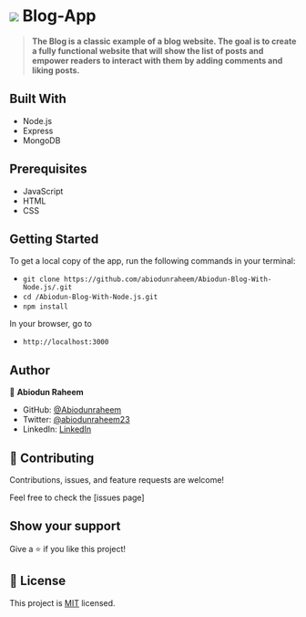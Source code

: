 # ![](https://img.shields.io/badge/Microverse-blueviolet) Blog-App
> **The Blog is a classic example of a blog website. The goal is to create a fully functional website that will show the list of posts and empower readers to interact with them by adding comments and liking posts.**

## Built With

- Node.js
- Express
- MongoDB

## Prerequisites

- JavaScript
- HTML
- CSS

## Getting Started

To get a local copy of the app, run the following commands in your terminal:
- `git clone https://github.com/abiodunraheem/Abiodun-Blog-With-Node.js/.git`
- `cd /Abiodun-Blog-With-Node.js.git`
- `npm install`

In your browser, go to

- `http://localhost:3000`

## Author

👤 **Abiodun Raheem**

- GitHub: [@Abiodunraheem](https://github.com/Abiodunraheem)
- Twitter: [@abiodunraheem23](https://twitter.com/abiodunraheem23)
- LinkedIn: [LinkedIn](https://www.linkedin.com/in/abiodun-raheem)

## 🤝 Contributing

Contributions, issues, and feature requests are welcome!

Feel free to check the [issues page]

## Show your support

Give a ⭐️ if you like this project!

## 📝 License

This project is [MIT](./MIT.md) licensed.
